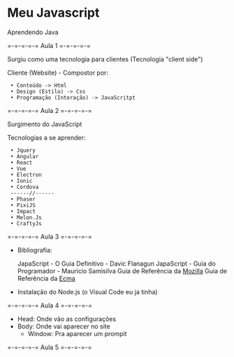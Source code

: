 # Meu Javascript
 Aprendendo Java

 =-=-=-=-= Aula 1 =-=-=-=-=

 Surgiu como uma tecnologia para clientes (Tecnologia "client side")

  Cliente (Website) - Compostor por:

     • Conteúdo -> Html
     • Design (Estilo) -> Css
     • Programação (Interação) -> JavaScritpt

 =-=-=-=-= Aula 2 =-=-=-=-=
 
 Surgimento do JavaScript

  Tecnologias a se aprender:

     • Jquery 
     • Angular 
     • React 
     • Vue 
     • Electron 
     • Ionic 
     • Cordova
     ------//------
     • Phaser 
     • PixiJS 
     • Impact 
     • Melon.Js 
     • CraftyJs

 =-=-=-=-= Aula 3 =-=-=-=-=

 

 - Bibliografia:

     JapaScript - O Guia Definitivo - Davic Flanagun
     JapaScript - Guia do Programador - Mauricio Samisilva
     Guia de Referência da [Mozilla](https://developer.mozilla.org/pt-BR/)
     Guia de Referência da [Ecma](https://www.ecma-international.org/)

- Instalação do Node.js (o Visual Code eu ja tinha)

=-=-=-=-= Aula 4 =-=-=-=-=

- Head: Onde vão as configurações
- Body: Onde vai aparecer no site
    - Window: Pra aparecer um prompit

=-=-=-=-= Aula 5 =-=-=-=-=

